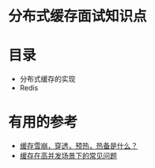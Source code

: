 # 分布式缓存面试知识点

# 目录

* 分布式缓存的实现
* Redis




# 有用的参考

* [缓存雪崩，穿透，预热，热备是什么？](https://mp.weixin.qq.com/s/IbRngbjY8aKoKtK7G_SQGw)
* [缓存在高并发场景下的常见问题](https://mp.weixin.qq.com/s/Wd73-YkbiKFVtuc0Ripn0Q)

